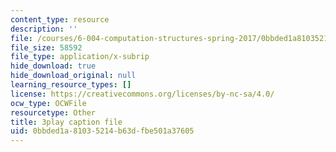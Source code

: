 ```yaml
---
content_type: resource
description: ''
file: /courses/6-004-computation-structures-spring-2017/0bbded1a81035214b63dfbe501a37605_q38KAGAKORk.vtt
file_size: 58592
file_type: application/x-subrip
hide_download: true
hide_download_original: null
learning_resource_types: []
license: https://creativecommons.org/licenses/by-nc-sa/4.0/
ocw_type: OCWFile
resourcetype: Other
title: 3play caption file
uid: 0bbded1a-8103-5214-b63d-fbe501a37605
---
```

